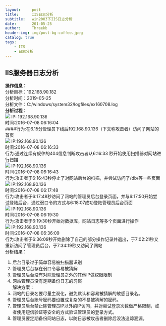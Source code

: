 ```yaml
---
layout:     post
title:      IIS日志分析
subtitle:   win2003下IIS日志分析
date:       201-05-25
author:     Threekb
header-img: img/post-bg-coffee.jpeg
catalog: true
tags:
    - IIS
    - 日志分析
---
```


## IIS服务器日志分析
**操作信息：**<br>
分析目标：192.168.90.182<br>
分析时间：2019-05-25<br>
分析文件：C:/windows/system32/logfiles/ex160708.log<br>
**分析过程：**<br>
![](https://i.imgur.com/6ahwd4b.png)
IP: 192.168.90.136<br>
时间:2016-07-08 06:16:04<br>
####行为:在6.15分管理员下线后192.168.90.136（下文称攻击者）访问了网站的首页<br>
![](https://i.imgur.com/GcnRPoU.png)
IP:192.168.90.136<br>
时间:2016-07-08 06:16:33<br>
行为:通过连续有规律的404信息判断攻击者从6:16:33 秒开始使用扫描器对网站进行扫描<br>
![](https://i.imgur.com/BOZBNXu.png)
IP:192.168.90.136<br>
时间:2016-07-08 06:16:43<br>
行为:攻击者于6:16:43秒停止了对网站后台的扫描，并尝试访问了/db/等一些页面<br>
![](https://i.imgur.com/plG7EGy.png)
IP:192.168.90.136<br>
时间:2016-07-08 06:17:48<br>
行为:攻击者于6:17:48秒访问了网站的管理员后台登录页面，并与6:17:50开始尝试登陆后台，通过弱口令的方式与6:18:07成功登陆管理员后台页面<br>
![](https://i.imgur.com/YyyF6dg.png)
IP:192.168.90.136<br>
时间:2016-07-08 06:19:30<br>
行为:攻击者于6:19:30秒开始对数据库，网站日志等多个页面进行操作<br>
![](https://i.imgur.com/hIPVciy.png)
IP:192.168.90.136<br>
时间:2016-07-08 06:36:09<br>
行为:攻击者于6:36:09秒开始删除了自己的部分操作记录并退出，于7:02:21秒又重新访问了管理员后台，于7:34:19秒又访问了网站<br>
分析结果：<br>
1.	后台目录过于简单容易被扫描器识别<br>
2.	管理员后台存在弱口令容易被猜解<br>
3.	管理员后台没有对除管理员之外的其他IP做权限限制<br>
4.	网站管理员没有定期备份日志的习惯 <br>
解决方案：<br>
1.	网站的目录名要尽量主观化，避免默认和容易被猜解的敏感目录名。<br>
2.	管理员后台账号密码要设置成复杂的不易被猜解的密码。<br>
3.	管理员后台禁止除管理员IP以外的IP访问，并对尝试登录次数做严格限制，或者使用短信验证等安全的方式验证管理员的登录方式。<br>
4.	管理员要定期备份网站日志，以防日志被攻击者删除后没法追踪溯源。<br>




